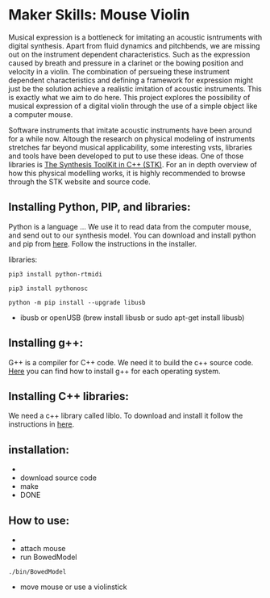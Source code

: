 # Maker Skills: Mouse Violin 

Musical expression is a bottleneck for imitating an acoustic isntruments with digital synthesis. Apart from fluid dynamics and pitchbends, we are missing out on the instrument dependent characteristics. Such as the expression caused by breath and pressure in a clarinet or the bowing position and velocity in a violin. The combination of persueing these instrument dependent characteristics and defining a framework for expression might just be the solution achieve a realistic imitation of acoustic instruments. This is exactly what we aim to do here. This project explores the possibility of musical expression of a digital violin through the use of a simple object like a computer mouse. 

Software instruments that imitate acoustic instruments have been around for a while now. Altough the research on physical modeling of instruments stretches far beyond musical applicability, some interesting vsts, libraries and tools have been developed to put to use these ideas. One of those libraries is [The Synthesis ToolKit in C++ (STK)](https://ccrma.stanford.edu/software/stk/ "The Synthesis ToolKit in C++ (STK)"). For an in depth overview of how this physical modelling works, it is highly recommended to browse through the STK website and source code.

## Installing Python, PIP, and libraries:

Python is a language ... We use it to read data from the computer mouse, and send out to our synthesis model. You can download and install python and pip from [here](https://www.python.org/downloads/). Follow the instructions in the installer.

libraries:
```
pip3 install python-rtmidi
```
```
pip3 install pythonosc
```
```
python -m pip install --upgrade libusb
```

 - ibusb or openUSB (brew install libusb or sudo apt-get install libusb)

 


 
## Installing g++:
G++ is a compiler for C++ code. We need it to build the c++ source code. [Here](https://www.cs.odu.edu/~zeil/cs250PreTest/latest/Public/installingACompiler/) you can find how to install g++ for each operating system.


## Installing C++ libraries:
We need a c++ library called liblo. To download and install it follow the instructions in [here](http://liblo.sourceforge.net/README.html).




## installation:
 - 
 - download source code
 - make
 - DONE
 
## How to use:
- 
- attach mouse
- run BowedModel
```
./bin/BowedModel
```
- move mouse or use a violinstick

 
